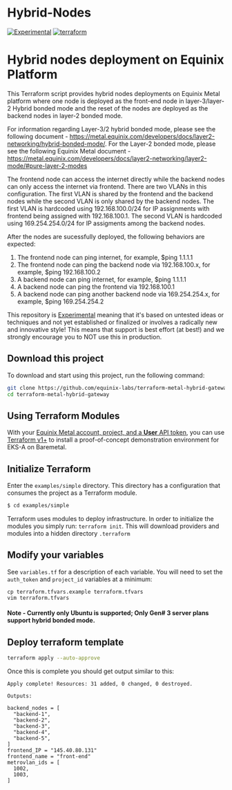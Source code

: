 # Hybrid-Nodes
[![Experimental](https://img.shields.io/badge/Stability-Experimental-red.svg)](https://github.com/equinix-labs/standards#about-uniform-standards)
[![terraform](https://github.com/equinix-labs/terraform-metal-hybrid-gateway/actions/workflows/integration.yaml/badge.svg)](https://github.com/equinix-labs/terraform-metal-hybrid-gateway/actions/workflows/integration.yaml)


# Hybrid nodes deployment on Equinix Platform

This Terraform script provides hybrid nodes deployments on Equinix Metal platform where one node is deployed as the front-end node in layer-3/layer-2 Hybrid bonded mode and the reset of the nodes are deployed as the backend nodes in layer-2 bonded mode.

For information regarding Layer-3/2 hybrid bonded mode, please see the following document - https://metal.equinix.com/developers/docs/layer2-networking/hybrid-bonded-mode/. For the Layer-2 bonded mode, please see the following Equinix Metal document - https://metal.equinix.com/developers/docs/layer2-networking/layer2-mode/#pure-layer-2-modes

The frontend node can access the internet directly while the backend nodes can only access the internet via frontend. There are two VLANs in this configuration. The first VLAN is shared by the frontend and the backend nodes while the second VLAN is only shared by the backend nodes.
The first VLAN is hardcoded using 192.168.100.0/24 for IP assignments with frontend being assigned with 192.168.100.1. The second VLAN is hardcoded using 169.254.254.0/24 for IP assigments among the backend nodes.

After the nodes are sucessfully deployed, the following behaviors are expected:
1. The frontend node can ping internet, for example, $ping 1.1.1.1
2. The frontend node can ping the backend node via 192.168.100.x, for example, $ping 192.168.100.2
3. A backend node can ping internet, for example, $ping 1.1.1.1
4. A backend node can ping the frontend via 192.168.100.1
5. A backend node can ping another backend node via 169.254.254.x, for example, $ping 169.254.254.2

This repository is [Experimental](https://github.com/packethost/standards/blob/master/experimental-statement.md) meaning that it's based on untested ideas or techniques and not yet established or finalized or involves a radically new and innovative style! This means that support is best effort (at best!) and we strongly encourage you to NOT use this in production.


## Download this project

To download and start using this project, run the following command:

```bash
git clone https://github.com/equinix-labs/terraform-metal-hybrid-gateway.git
cd terraform-metal-hybrid-gateway
```

## Using Terraform Modules

With your [Equinix Metal account, project, and a **User** API token](https://metal.equinix.com/developers/docs/accounts/users/), you can use [Terraform v1+](https://learn.hashicorp.com/tutorials/terraform/install-cli) to install a proof-of-concept demonstration environment for EKS-A on Baremetal.


## Initialize Terraform

Enter the `examples/simple` directory. This directory has a configuration that consumes the project as a Terraform module.

```sh
$ cd examples/simple
```

Terraform uses modules to deploy infrastructure. In order to initialize the modules you simply run: `terraform init`. This will download providers and modules into a hidden directory `.terraform`

## Modify your variables

See `variables.tf` for a description of each variable. You will need to set the `auth_token` and `project_id` variables at a minimum:

```
cp terraform.tfvars.example terraform.tfvars
vim terraform.tfvars
```

#### Note - Currently only Ubuntu is supported; Only Gen# 3 server plans support hybrid bonded mode.

## Deploy terraform template

```bash
terraform apply --auto-approve
```

Once this is complete you should get output similar to this:

```console
Apply complete! Resources: 31 added, 0 changed, 0 destroyed.

Outputs:

backend_nodes = [
  "backend-1",
  "backend-2",
  "backend-3",
  "backend-4",
  "backend-5",
]
frontend_IP = "145.40.80.131"
frontend_name = "front-end"
metrovlan_ids = [
  1002,
  1003,
]
```
